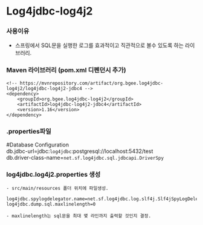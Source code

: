 # Log4jdbc-log4j2

### 사용이유
- 스프링에서 SQL문을 실행한 로그를 효과적이고 직관적으로 볼수 있도록 하는 라이브러리.


### Maven 라이브러리 (pom.xml 디펜던시 추가)
```
<!-- https://mvnrepository.com/artifact/org.bgee.log4jdbc-log4j2/log4jdbc-log4j2-jdbc4 -->
<dependency>
    <groupId>org.bgee.log4jdbc-log4j2</groupId>
    <artifactId>log4jdbc-log4j2-jdbc4</artifactId>
    <version>1.16</version>
</dependency>
```

### .properties파일

#Database Configuration   
db.jdbc-url=jdbc:`log4jdbc`:postgresql://localhost:5432/test   
db.driver-class-name=`net.sf.log4jdbc.sql.jdbcapi.DriverSpy`

### log4jdbc.log4j2.properties 생성
    - src/main/resources 폴더 위치에 파일생성.
```
log4jdbc.spylogdelegator.name=net.sf.log4jdbc.log.slf4j.Slf4jSpyLogDelegator
log4jdbc.dump.sql.maxlinelength=0
```
    - maxlinelength는 sql문을 최대 몇 라인까지 출력할 것인지 결정.
